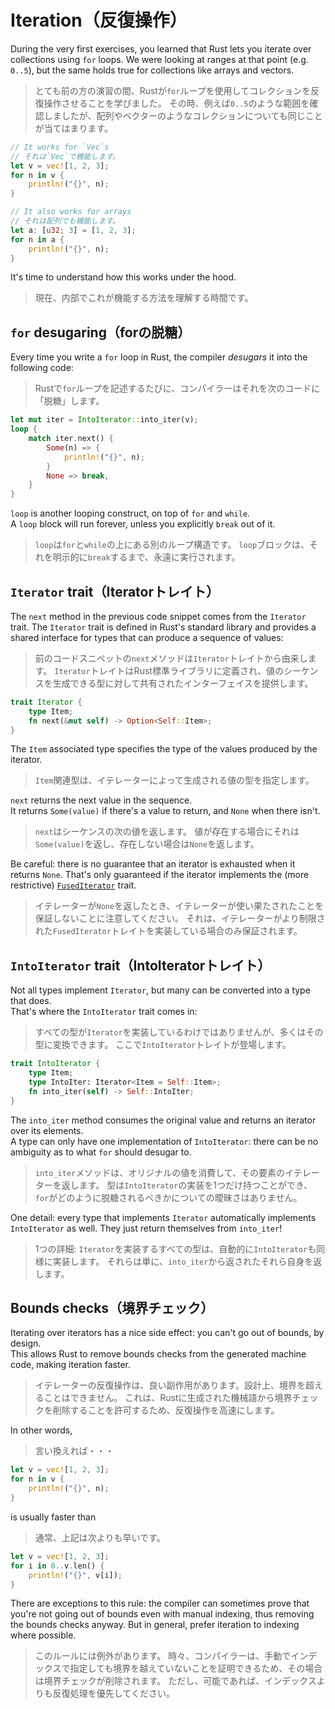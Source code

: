 # Iteration（反復操作）

During the very first exercises, you learned that Rust lets you iterate over collections using `for` loops.
We were looking at ranges at that point (e.g. `0..5`), but the same holds true for collections like arrays and vectors.

> とても前の方の演習の間、Rustが`for`ループを使用してコレクションを反復操作させることを学びました。
> その時、例えば`0..5`のような範囲を確認しましたが、配列やベクターのようなコレクションについても同じことが当てはまります。

```rust
// It works for `Vec`s
// それは`Vec`で機能します。
let v = vec![1, 2, 3];
for n in v {
    println!("{}", n);
}

// It also works for arrays
// それは配列でも機能します。
let a: [u32; 3] = [1, 2, 3];
for n in a {
    println!("{}", n);
}
```

It's time to understand how this works under the hood.

> 現在、内部でこれが機能する方法を理解する時間です。

## `for` desugaring（forの脱糖）

Every time you write a `for` loop in Rust, the compiler _desugars_ it into the following code:

> Rustで`for`ループを記述するたびに、コンパイラーはそれを次のコードに「脱糖」します。

```rust
let mut iter = IntoIterator::into_iter(v);
loop {
    match iter.next() {
        Some(n) => {
            println!("{}", n);
        }
        None => break,
    }
}
```

`loop` is another looping construct, on top of `for` and `while`.\
A `loop` block will run forever, unless you explicitly `break` out of it.

> `loop`は`for`と`while`の上にある別のループ構造です。
> `loop`ブロックは、それを明示的に`break`するまで、永遠に実行されます。

## `Iterator` trait（Iteratorトレイト）

The `next` method in the previous code snippet comes from the `Iterator` trait.
The `Iterator` trait is defined in Rust's standard library and provides a shared interface for
types that can produce a sequence of values:

> 前のコードスニペットの`next`メソッドは`Iterator`トレイトから由来します。
> `Iterator`トレイトはRust標準ライブラリに定義され、値のシーケンスを生成できる型に対して共有されたインターフェイスを提供します。

```rust
trait Iterator {
    type Item;
    fn next(&mut self) -> Option<Self::Item>;
}
```

The `Item` associated type specifies the type of the values produced by the iterator.

> `Item`関連型は、イテレーターによって生成される値の型を指定します。

`next` returns the next value in the sequence.\
It returns `Some(value)` if there's a value to return, and `None` when there isn't.

> `next`はシーケンスの次の値を返します。
> 値が存在する場合にそれは`Some(value)`を返し、存在しない場合は`None`を返します。

Be careful: there is no guarantee that an iterator is exhausted when it returns `None`. That's only
guaranteed if the iterator implements the (more restrictive)
[`FusedIterator`](https://doc.rust-lang.org/std/iter/trait.FusedIterator.html) trait.

> イテレーターが`None`を返したとき、イテレーターが使い果たされたことを保証しないことに注意してください。
> それは、イテレーターがより制限された`FusedIterator`トレイトを実装している場合のみ保証されます。

## `IntoIterator` trait（IntoIteratorトレイト）

Not all types implement `Iterator`, but many can be converted into a type that does.\
That's where the `IntoIterator` trait comes in:

> すべての型が`Iterator`を実装しているわけではありませんが、多くはその型に変換できます。
> ここで`IntoIterator`トレイトが登場します。

```rust
trait IntoIterator {
    type Item;
    type IntoIter: Iterator<Item = Self::Item>;
    fn into_iter(self) -> Self::IntoIter;
}
```

The `into_iter` method consumes the original value and returns an iterator over its elements.\
A type can only have one implementation of `IntoIterator`: there can be no ambiguity as to what `for` should desugar to.

> `into_iter`メソッドは、オリジナルの値を消費して、その要素のイテレーターを返します。
> 型は`IntoIterator`の実装を1つだけ持つことができ、`for`がどのように脱糖されるべきかについての曖昧さはありません。

One detail: every type that implements `Iterator` automatically implements `IntoIterator` as well.
They just return themselves from `into_iter`!

> 1つの詳細: `Iterator`を実装するすべての型は、自動的に`IntoIterator`も同様に実装します。
> それらは単に、`into_iter`から返されたそれら自身を返します。

## Bounds checks（境界チェック）

Iterating over iterators has a nice side effect: you can't go out of bounds, by design.\
This allows Rust to remove bounds checks from the generated machine code, making iteration faster.

> イテレーターの反復操作は、良い副作用があります。設計上、境界を超えることはできません。
> これは、Rustに生成された機械語から境界チェックを削除することを許可するため、反復操作を高速にします。

In other words,

> 言い換えれば・・・

```rust
let v = vec![1, 2, 3];
for n in v {
    println!("{}", n);
}
```

is usually faster than

> 通常、上記は次よりも早いです。

```rust
let v = vec![1, 2, 3];
for i in 0..v.len() {
    println!("{}", v[i]);
}
```

There are exceptions to this rule: the compiler can sometimes prove that you're not going out of bounds even
with manual indexing, thus removing the bounds checks anyway. But in general, prefer iteration to indexing
where possible.

> このルールには例外があります。
> 時々、コンパイラーは、手動でインデックスで指定しても境界を越えていないことを証明できるため、その場合は境界チェックが削除されます。
> ただし、可能であれば、インデックスよりも反復処理を優先してください。
